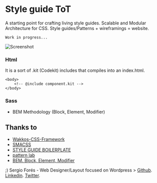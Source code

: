 Style guide ToT
==============================

A starting point for crafting living style guides. Scalable and Modular Architecture for CSS. Style guides/Patterns + wireframings = website.

` Work in progress... `

![Screenshot](https://s3-us-west-2.amazonaws.com/s.cdpn.io/98095/logoyo.png)

### Html
It is a sort of .kit (Codekit) includes that compiles into an index.html.

	<body>
		<!-- @include component.kit -->
	</body>

### Sass
* BEM Methodology (Block, Element, Modifier)

## Thanks to
* [Wakkos-CSS-Framework](https://github.com/Wakkos/Wakkos-CSS-Framework/)
* [SMACSS](http://smacss.com/)
* [STYLE GUIDE BOILERPLATE](http://brettjankord.com/projects/style-guide-boilerplate/)
* [pattern lab](http://patternlab.io/)
* [BEM. Block, Element, Modifier](https://bem.info/method/)

;)
Sergio Forés - Web Designer/Layout focused on Wordpress > 
[Github](https://github.com/t0t/).
[Linkedin](https://www.linkedin.com/in/sergiofores/).
[Twitter](https://twitter.com/t0tinspire/).